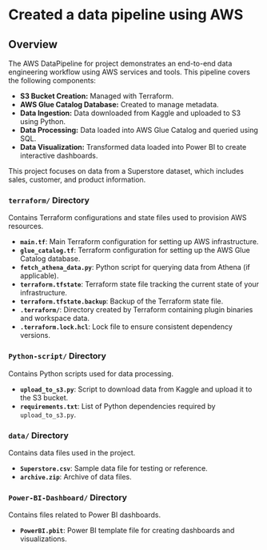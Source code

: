 # Created a data pipeline using AWS 

## Overview

The AWS DataPipeline for project demonstrates an end-to-end data engineering workflow using AWS services and tools. This pipeline covers the following components:

- **S3 Bucket Creation:** Managed with Terraform.
- **AWS Glue Catalog Database:** Created to manage metadata.
- **Data Ingestion:** Data downloaded from Kaggle and uploaded to S3 using Python.
- **Data Processing:** Data loaded into AWS Glue Catalog and queried using SQL.
- **Data Visualization:** Transformed data loaded into Power BI to create interactive dashboards.

This project focuses on data from a Superstore dataset, which includes sales, customer, and product information.

### **`terraform/` Directory**

Contains Terraform configurations and state files used to provision AWS resources.

- **`main.tf`**: Main Terraform configuration for setting up AWS infrastructure.
- **`glue_catalog.tf`**: Terraform configuration for setting up the AWS Glue Catalog database.
- **`fetch_athena_data.py`**: Python script for querying data from Athena (if applicable).
- **`terraform.tfstate`**: Terraform state file tracking the current state of your infrastructure.
- **`terraform.tfstate.backup`**: Backup of the Terraform state file.
- **`.terraform/`**: Directory created by Terraform containing plugin binaries and workspace data.
- **`.terraform.lock.hcl`**: Lock file to ensure consistent dependency versions.

### **`Python-script/` Directory**

Contains Python scripts used for data processing.

- **`upload_to_s3.py`**: Script to download data from Kaggle and upload it to the S3 bucket.
- **`requirements.txt`**: List of Python dependencies required by `upload_to_s3.py`.

### **`data/` Directory**

Contains data files used in the project.

- **`Superstore.csv`**: Sample data file for testing or reference.
- **`archive.zip`**: Archive of data files.

### **`Power-BI-Dashboard/` Directory**

Contains files related to Power BI dashboards.

- **`PowerBI.pbit`**: Power BI template file for creating dashboards and visualizations.





